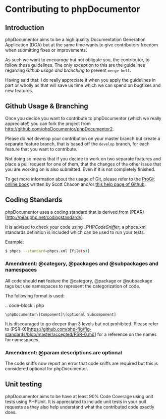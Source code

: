 Contributing to phpDocumentor
=============================

Introduction
------------

phpDocumentor aims to be a high quality Documentation Generation Application
(DGA) but at the same time wants to give contributors freedom when submitting
fixes or improvements.

As such we want to *encourage* but not obligate you, the contributor, to follow
these guidelines. The only exception to this are the guidelines regarding
*Github usage and branching* to prevent `merge-hell`.

Having said that: I do really appreciate it when you apply the guidelines in
part or wholly as that will save us time which we can spend on bugfixes and new
features.

Github Usage & Branching
------------------------

Once you decide you want to contribute to phpDocumentor (which we really
appreciate!) you can fork the project from
http://github.com/phpDocumentor/phpDocumentor2.

Please do *not* develop your contribution on your master branch but
create a separate feature branch, that is based off the `develop` branch, for
each feature that you want to contribute.

   Not doing so means that if you decide to work on two separate
   features and place a pull request for one of them, that the changes
   of the other issue that you are working on is also submitted. Even
   if it is not completely finished.

To get more information about the usage of Git, please refer to the
[ProGit online book](http://progit.org/book) written by Scott Chacon
and/or [this help page of Github](http://learn.github.com/p/intro.html).

Coding Standards
----------------

phpDocumentor uses a coding standard that is derived from
(PEAR)[http://pear.php.net/codingstandards].

It is advised to check your code using \_PHP*CodeSniffer*; a phpcs.xml standards
definition is included which can be used to run your tests.

Example:

``` bash
$ phpcs --standard=phpcs.xml [file(s)]
```

### Amendment: @category, @packages and @subpackages and namespaces

All code should **not** feature the @category, @package or @subpackage tags but
use namespaces to represent the categorization of code.

The following format is used:

.. code-block:: php

    \phpDocumentor\[Component]\[optional Subcomponent]

It is discouraged to go deeper than 3 levels but not prohibited.
Please refer to
(PSR-0)[https://github.com/php-fig/fig-standards/blob/master/accepted/PSR-0.md]
for a reference on the names for namespaces.

### Amendment: @param descriptions are optional

The code sniffs now report an error that code sniffs are required but this is
considered optional for phpDocumentor.

Unit testing
------------

phpDocumentor aims to be have at least 90% Code Coverage using unit tests
using PHPUnit. It is appreciated to include unit tests in your pull
requests as they also help understand what the contributed code
exactly does.